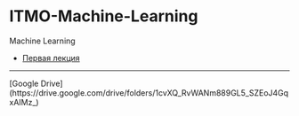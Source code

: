 # ITMO-Machine-Learning
Machine Learning

* [Первая лекция](lecture/Lecture-1.md)

<hr>
[Google Drive](https://drive.google.com/drive/folders/1cvXQ_RvWANm889GL5_SZEoJ4GqxAIMz_)
